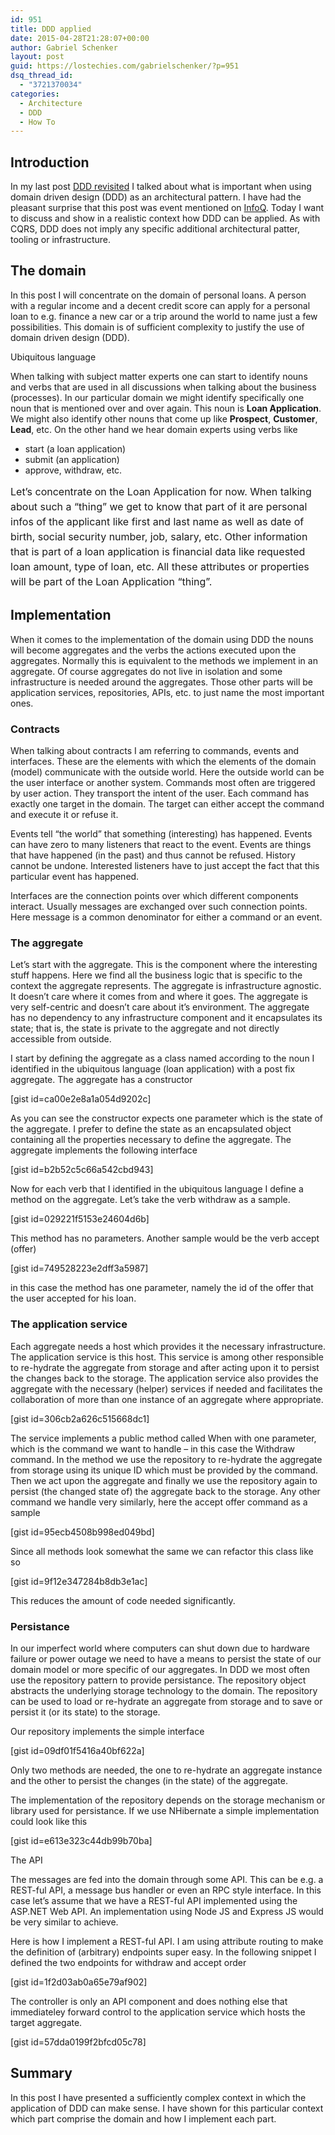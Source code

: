 ```yaml
---
id: 951
title: DDD applied
date: 2015-04-28T21:28:07+00:00
author: Gabriel Schenker
layout: post
guid: https://lostechies.com/gabrielschenker/?p=951
dsq_thread_id:
  - "3721370034"
categories:
  - Architecture
  - DDD
  - How To
---
```

## Introduction

In my last post [DDD revisited](https://lostechies.com/gabrielschenker/2015/04/16/ddd-revisited/) I talked about what is important when using domain driven design (DDD) as an architectural pattern. I have had the pleasant surprise that this post was event mentioned on [InfoQ](http://www.infoq.com/news/2015/04/ddd-wrong-way). Today I want to discuss and show in a realistic context how DDD can be applied. As with CQRS, DDD does not imply any specific additional architectural patter, tooling or infrastructure.

## The domain

In this post I will concentrate on the domain of personal loans. A person with a regular income and a decent credit score can apply for a personal loan to e.g. finance a new car or a trip around the world to name just a few possibilities. This domain is of sufficient complexity to justify the use of domain driven design (DDD).

Ubiquitous language

When talking with subject matter experts one can start to identify nouns and verbs that are used in all discussions when talking about the business (processes). In our particular domain we might identify specifically one noun that is mentioned over and over again. This noun is **Loan Application**. We might also identify other nouns that come up like **Prospect**, **Customer**, **Lead**, etc. On the other hand we hear domain experts using verbs like

  * start (a loan application)
  * submit (an application)
  * approve, withdraw, etc.

<div>
  <span style="font-size: 16px; line-height: 24px;">Let&#8217;s concentrate on the Loan Application for now. When talking about such a &#8220;thing&#8221; we get to know that part of it are personal infos of the applicant like first and last name as well as date of birth, social security number, job, salary, etc. Other information that is part of a loan application is financial data like requested loan amount, type of loan, etc. All these attributes or properties will be part of the Loan Application &#8220;thing&#8221;.</span>
</div>

<div>
</div>

<div>
</div>

## Implementation

When it comes to the implementation of the domain using DDD the nouns will become aggregates and the verbs the actions executed upon the aggregates. Normally this is equivalent to the methods we implement in an aggregate. Of course aggregates do not live in isolation and some infrastructure is needed around the aggregates. Those other parts will be application services, repositories, APIs, etc. to just name the most important ones.

### Contracts

When talking about contracts I am referring to commands, events and interfaces. These are the elements with which the elements of the domain (model) communicate with the outside world. Here the outside world can be the user interface or another system. Commands most often are triggered by user action. They transport the intent of the user. Each command has exactly one target in the domain. The target can either accept the command and execute it or refuse it.

Events tell &#8220;the world&#8221; that something (interesting) has happened. Events can have zero to many listeners that react to the event. Events are things that have happened (in the past) and thus cannot be refused. History cannot be undone. Interested listeners have to just accept the fact that this particular event has happened.

Interfaces are the connection points over which different components interact. Usually messages are exchanged over such connection points. Here message is a common denominator for either a command or an event.

### The aggregate

Let&#8217;s start with the aggregate. This is the component where the interesting stuff happens. Here we find all the business logic that is specific to the context the aggregate represents. The aggregate is infrastructure agnostic. It doesn&#8217;t care where it comes from and where it goes. The aggregate is very self-centric and doesn&#8217;t care about it&#8217;s environment. The aggregate has no dependency to any infrastructure component and it encapsulates its state; that is, the state is private to the aggregate and not directly accessible from outside.

I start by defining the aggregate as a class named according to the noun I identified in the ubiquitous language (loan application) with a post fix aggregate. The aggregate has a constructor

[gist id=ca00e2e8a1a054d9202c]

As you can see the constructor expects one parameter which is the state of the aggregate. I prefer to define the state as an encapsulated object containing all the properties necessary to define the aggregate. The aggregate implements the following interface

[gist id=b2b52c5c66a542cbd943]

Now for each verb that I identified in the ubiquitous language I define a method on the aggregate. Let&#8217;s take the verb withdraw as a sample.

[gist id=029221f5153e24604d6b]

This method has no parameters. Another sample would be the verb accept (offer)

[gist id=749528223e2dff3a5987]

in this case the method has one parameter, namely the id of the offer that the user accepted for his loan.

### The application service

Each aggregate needs a host which provides it the necessary infrastructure. The application service is this host. This service is among other responsible to re-hydrate the aggregate from storage and after acting upon it to persist the changes back to the storage. The application service also provides the aggregate with the necessary (helper) services if needed and facilitates the collaboration of more than one instance of an aggregate where appropriate.

[gist id=306cb2a626c515668dc1]

The service implements a public method called When with one parameter, which is the command we want to handle &#8211; in this case the Withdraw command. In the method we use the repository to re-hydrate the aggregate from storage using its unique ID which must be provided by the command. Then we act upon the aggregate and finally we use the repository again to persist (the changed state of) the aggregate back to the storage. Any other command we handle very similarly, here the accept offer command as a sample

[gist id=95ecb4508b998ed049bd]

Since all methods look somewhat the same we can refactor this class like so

[gist id=9f12e347284b8db3e1ac]

This reduces the amount of code needed significantly.

### Persistance

In our imperfect world where computers can shut down due to hardware failure or power outage we need to have a means to persist the state of our domain model or more specific of our aggregates. In DDD we most often use the repository pattern to provide persistance. The repository object abstracts the underlying storage technology to the domain. The repository can be used to load or re-hydrate an aggregate from storage and to save or persist it (or its state) to the storage.

Our repository implements the simple interface

[gist id=09df01f5416a40bf622a]

Only two methods are needed, the one to re-hydrate an aggregate instance and the other to persist the changes (in the state) of the aggregate.

The implementation of the repository depends on the storage mechanism or library used for persistance. If we use NHibernate a simple implementation could look like this

[gist id=e613e323c44db99b70ba]

The API

The messages are fed into the domain through some API. This can be e.g. a REST-ful API, a message bus handler or even an RPC style interface. In this case let&#8217;s assume that we have a REST-ful API implemented using the ASP.NET Web API. An implementation using Node JS and Express JS would be very similar to achieve.

Here is how I implement a REST-ful API. I am using attribute routing to make the definition of (arbitrary) endpoints super easy. In the following snippet I defined the two endpoints for withdraw and accept order

[gist id=1f2d03ab0a65e79af902]

The controller is only an API component and does nothing else that immediateley forward control to the application service which hosts the target aggregate.

[gist id=57dda0199f2bfcd05c78]

## Summary

In this post I have presented a sufficiently complex context in which the application of DDD can make sense. I have shown for this particular context which part comprise the domain and how I implement each part.
